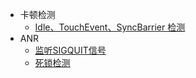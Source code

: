 * 卡顿检测
    * [Idle、TouchEvent、SyncBarrier 检测](https://mp.weixin.qq.com/s/3dubi2GVW_rVFZZztCpsKg)
* ANR
    * [监听SIGQUIT信号](https://mp.weixin.qq.com/s/fWoXprt2TFL1tTapt7esYg)
    * [死锁检测](https://mp.weixin.qq.com/s/8hN9A5EpeRrTl4oHS8JV2A)